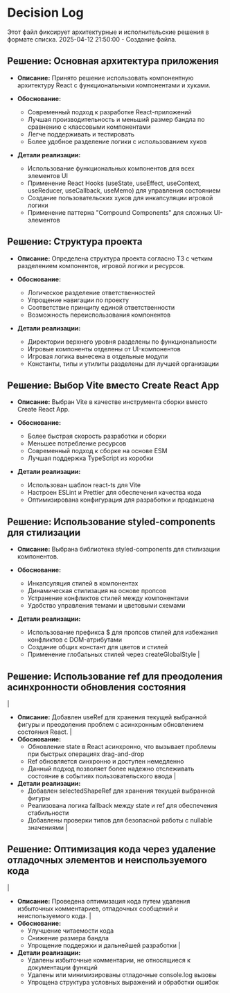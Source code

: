 # Decision Log

Этот файл фиксирует архитектурные и исполнительские решения в формате списка.
2025-04-12 21:50:00 - Создание файла.

## Решение: Основная архитектура приложения

* **Описание:** Принято решение использовать компонентную архитектуру React с функциональными компонентами и хуками.

* **Обоснование:** 
  - Современный подход к разработке React-приложений
  - Лучшая производительность и меньший размер бандла по сравнению с классовыми компонентами
  - Легче поддерживать и тестировать
  - Более удобное разделение логики с использованием хуков

* **Детали реализации:**
  - Использование функциональных компонентов для всех элементов UI
  - Применение React Hooks (useState, useEffect, useContext, useReducer, useCallback, useMemo) для управления состоянием
  - Создание пользовательских хуков для инкапсуляции игровой логики
  - Применение паттерна "Compound Components" для сложных UI-элементов

## Решение: Структура проекта

* **Описание:** Определена структура проекта согласно ТЗ с четким разделением компонентов, игровой логики и ресурсов.

* **Обоснование:**
  - Логическое разделение ответственностей
  - Упрощение навигации по проекту
  - Соответствие принципу единой ответственности
  - Возможность переиспользования компонентов

* **Детали реализации:**
  - Директории верхнего уровня разделены по функциональности
  - Игровые компоненты отделены от UI-компонентов
  - Игровая логика вынесена в отдельные модули
  - Константы, типы и утилиты разделены для лучшей организации

## Решение: Выбор Vite вместо Create React App

* **Описание:** Выбран Vite в качестве инструмента сборки вместо Create React App.

* **Обоснование:**
  - Более быстрая скорость разработки и сборки
  - Меньшее потребление ресурсов
  - Современный подход к сборке на основе ESM
  - Лучшая поддержка TypeScript из коробки

* **Детали реализации:**
  - Использован шаблон react-ts для Vite
  - Настроен ESLint и Prettier для обеспечения качества кода
  - Оптимизирована конфигурация для разработки и продакшена

## Решение: Использование styled-components для стилизации

* **Описание:** Выбрана библиотека styled-components для стилизации компонентов.

* **Обоснование:**
  - Инкапсуляция стилей в компонентах
  - Динамическая стилизация на основе пропсов
  - Устранение конфликтов стилей между компонентами
  - Удобство управления темами и цветовыми схемами

* **Детали реализации:**
  - Использование префикса $ для пропсов стилей для избежания конфликтов с DOM-атрибутами
  - Создание общих констант для цветов и стилей
  - Применение глобальных стилей через createGlobalStyle
|
## Решение: Использование ref для преодоления асинхронности обновления состояния
|
* **Описание:** Добавлен useRef для хранения текущей выбранной фигуры и преодоления проблем с асинхронным обновлением состояния React.
|
* **Обоснование:**
  - Обновление state в React асинхронно, что вызывает проблемы при быстрых операциях drag-and-drop
  - Ref обновляется синхронно и доступен немедленно
  - Данный подход позволяет более надежно отслеживать состояние в событиях пользовательского ввода
|
* **Детали реализации:**
  - Добавлен selectedShapeRef для хранения текущей выбранной фигуры
  - Реализована логика fallback между state и ref для обеспечения стабильности
  - Добавлены проверки типов для безопасной работы с nullable значениями
|
## Решение: Оптимизация кода через удаление отладочных элементов и неиспользуемого кода
|
* **Описание:** Проведена оптимизация кода путем удаления избыточных комментариев, отладочных сообщений и неиспользуемого кода.
|
* **Обоснование:**
  - Улучшение читаемости кода
  - Снижение размера бандла
  - Упрощение поддержки и дальнейшей разработки
|
* **Детали реализации:**
  - Удалены избыточные комментарии, не относящиеся к документации функций
  - Удалены или минимизированы отладочные console.log вызовы
  - Упрощена структура условных выражений и обработки ошибок